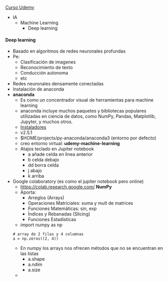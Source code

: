 [Curso Udemy](https://www.udemy.com/course/deep-learning-desde-cero-en-python/learn/lecture/23711342#overview)

- IA
  - Machine Learning
    - Deep learning

#### Deep learning
- Basado en algoritmos de redes neuronales profundas
- Pe: 
  - Clasificación de imagenes
  - Reconocimiento de texto
  - Conducción autonoma
  - etc
- Redes neuronales densamente conectadas
- Instalación de anaconda
- **anaconda**
  - Es como un concentrador visual de herramientas para machine learning
  - anaconda incluye muchos paquetes y bibliotecas populares utilizadas en ciencia de datos, como NumPy, Pandas, Matplotlib, Jupyter, y muchos otros. 
  - [Instaladores](https://www.anaconda.com/download)
  - v2.5.1 
  - $HOME/projects/py-anaconda/anaconda3 (entorno por defecto)
  - creo entorno virtual: **udemy-machine-learning**
  - Atajos teclado en Jupiter notebook
    - a añade celda en linea anterior
    - b celda debajo
    - dd borra celda
    - j abajo
    - k arriba
- Google colaboratory (es como el jupiter notebook pero online)
  -  https://colab.research.google.com/
**NumPy**
  - Aporta:
    - Arreglos (Arrays)
    - Operaciones Matriciales: suma y mult de matrices
    - Funciones Matemáticas: sin, exp
    - Índices y Rebanadas (Slicing)
    - Funciones Estadísticas
  - import numpy as np
  ```numpy
  # array de 2 filas y 4 columnas
  a = np.zeros((2, 4))
  ```
  - En numpy los arrays nos ofrecen métodos que no se encuentran en las listas
    - a.shape
    - a.ndim
    - a.size
  - 